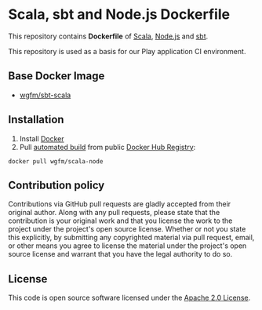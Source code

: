 # Scala, sbt and Node.js Dockerfile

This repository contains **Dockerfile** of [Scala](http://www.scala-lang.org),
[Node.js](http://nodejs.org) and [sbt](http://www.scala-sbt.org).

This repository is used as a basis for our Play application CI environment.


## Base Docker Image ##

* [wgfm/sbt-scala](https://hub.docker.com/r/wgfm/scala-sbt/)


## Installation ##

1. Install [Docker](https://www.docker.com)
2. Pull [automated build](https://hub.docker.com/r/wgfm/scala-node/)
   from public [Docker Hub Registry](https://registry.hub.docker.com/):
```
docker pull wgfm/scala-node
```


## Contribution policy ##

Contributions via GitHub pull requests are gladly accepted from their original
author. Along with any pull requests, please state that the contribution is your
original work and that you license the work to the project under the project's
open source license. Whether or not you state this explicitly, by submitting any
copyrighted material via pull request, email, or other means you agree to
license the material under the project's open source license and warrant that
you have the legal authority to do so.


## License ##

This code is open source software licensed under the
[Apache 2.0 License]("http://www.apache.org/licenses/LICENSE-2.0.html").
